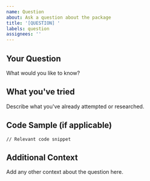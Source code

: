 ```yaml
---
name: Question
about: Ask a question about the package
title: '[QUESTION] '
labels: question
assignees: ''
---
```


## Your Question
What would you like to know?

## What you've tried
Describe what you've already attempted or researched.

## Code Sample (if applicable)
```tsx
// Relevant code snippet
```

## Additional Context
Add any other context about the question here.
